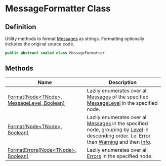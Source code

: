 # MessageFormatter Class
## Definition

Utility methods to format [Messages](MrKWatkins.Ast.Message.md) as strings. Formatting optionally includes the original source code.

```c#
public abstract sealed class MessageFormatter
```

## Methods

| Name | Description |
| ---- | ----------- |
| [Format(Node&lt;TNode&gt;, MessageLevel, Boolean)](MrKWatkins.Ast.MessageFormatter.Format.md) | Lazily enumerates over all [Messages](MrKWatkins.Ast.Message.md) of the specified [MessageLevel](MrKWatkins.Ast.MessageLevel.md) in the specified node. |
| [Format(Node&lt;TNode&gt;, Boolean)](MrKWatkins.Ast.MessageFormatter.Format.md) | Lazily enumerates over all [Messages](MrKWatkins.Ast.Message.md) in the specified node, grouping by [Level](MrKWatkins.Ast.Message.Level.md) in descending order. I.e. [Error](MrKWatkins.Ast.MessageLevel.Error.md) then [Warning](MrKWatkins.Ast.MessageLevel.Warning.md) and then [Info](MrKWatkins.Ast.MessageLevel.Info.md). |
| [FormatErrors(Node&lt;TNode&gt;, Boolean)](MrKWatkins.Ast.MessageFormatter.FormatErrors.md) | Lazily enumerates over all [Errors](MrKWatkins.Ast.MessageLevel.Error.md) in the specified node. |

